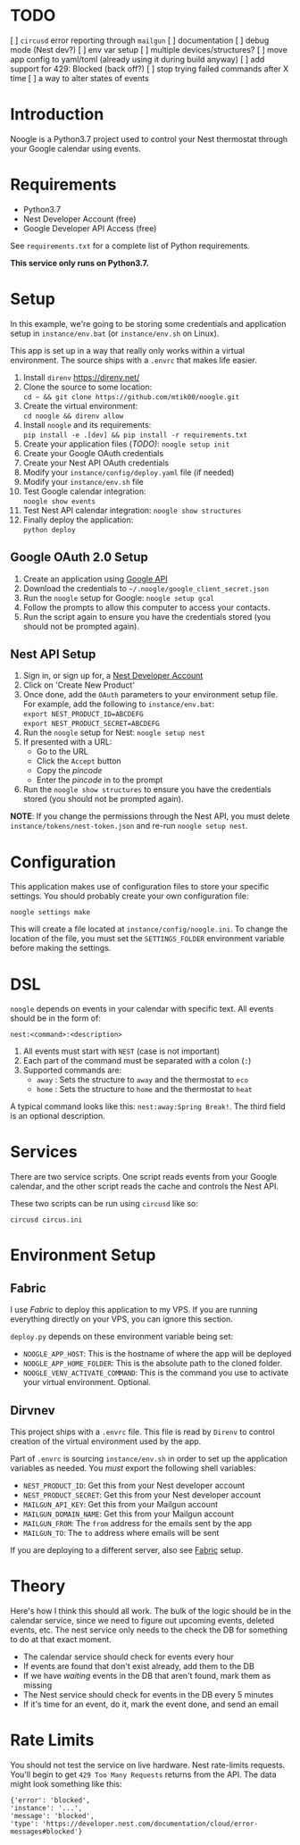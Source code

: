 # TODO

[ ] `circusd` error reporting through `mailgun`
[ ] documentation
[ ] debug mode (Nest dev?)
[ ] env var setup
[ ] multiple devices/structures?
[ ] move app config to yaml/toml (already using it during build anyway)
[ ] add support for 429: Blocked (back off?)
[ ] stop trying failed commands after X time
[ ] a way to alter states of events
 
# Introduction
Noogle is a Python3.7 project used to control your Nest thermostat through your Google calendar using events.

# Requirements

*   Python3.7
*   Nest Developer Account (free)
*   Google Developer API Access (free)

See `requirements.txt` for a complete list of Python requirements.

**This service only runs on Python3.7.**

# Setup

In this example, we're going to be storing some credentials and application setup
in `instance/env.bat` (or `instance/env.sh` on Linux).

This app is set up in a way that really only works within a virtual environment.  The source ships with a `.envrc` that makes life easier.

1.  Install `direnv` https://direnv.net/
1.  Clone the source to some location:  
    `cd ~ && git clone https://github.com/mtik00/noogle.git`
1.  Create the virtual environment:  
    `cd noogle && direnv allow`
1.  Install `noogle` and its requirements:  
    `pip install -e .[dev] && pip install -r requirements.txt`
1.  Create your application files (*TODO)*:
    `noogle setup init`
1.  Create your Google OAuth credentials
1.  Create your Nest API OAuth credentials
1.  Modify your `instance/config/deploy.yaml` file (if needed)
1.  Modify your `instance/env.sh` file
1.  Test Google calendar integration:  
    `noogle show events`
1.  Test Nest API calendar integration:
    `noogle show structures`
1.  Finally deploy the application:  
    `python deploy`

## Google OAuth 2.0 Setup

1.  Create an application using [Google API](https://console.developers.google.com/flownest-token.jsons/enableapi?apiid=calendar&pli=1)
1.  Download the credentials to `~/.noogle/google_client_secret.json`
1.  Run the `noogle` setup for Google: `noogle setup gcal`
1.  Follow the prompts to allow this computer to access your contacts.
1.  Run the script again to ensure you have the credentials stored (you should not
    be prompted again).

## Nest API Setup

1.  Sign in, or sign up for, a [Nest Developer Account](https://developers.nest.com/)
1.  Click on 'Create New Product'
1.  Once done, add the `OAuth` parameters to your environment setup file.  For example, add the following to `instance/env.bat`:  
    `export NEST_PRODUCT_ID=ABCDEFG`  
    `export NEST_PRODUCT_SECRET=ABCDEFG`  
1.  Run the `noogle` setup for Nest: `noogle setup nest`
1.  If presented with a URL:
    *   Go to the URL
    *   Click the `Accept` button
    *   Copy the *pincode*
    *   Enter the *pincode* in to the prompt
1.  Run the `noogle show structures` to ensure you have the credentials stored (you should not be prompted again).

**NOTE**: If you change the permissions through the Nest API, you must delete `instance/tokens/nest-token.json` and re-run `noogle setup nest`.

# Configuration

This application makes use of configuration files to store your specific
settings.  You should probably create your own configuration file:

    noogle settings make

This will create a file located at `instance/config/noogle.ini`.  To change the location of the file, you must set the `SETTINGS_FOLDER` environment variable before making the settings.

# DSL
`noogle` depends on events in your calendar with specific text.  All events should be in the form of:

    nest:<command>:<description>

1.  All events must start with `NEST` (case is not important)
1.  Each part of the command must be separated with a colon (`:`)
1.  Supported commands are:
    *   `away` : Sets the structure to `away` and the thermostat to `eco`
    *   `home` : Sets the structure to `home` and the thermostat to `heat`

A typical command looks like this: `nest:away:Spring Break!`.  The third field
is an optional description.

# Services
There are two service scripts.  One script reads events from your Google calendar, and the other script reads the cache and controls the Nest API.

These two scripts can be run using `circusd` like so:

    circusd circus.ini

# Environment Setup
## Fabric
I use *Fabric* to deploy this application to my VPS.  If you are running everything directly on your VPS, you can ignore this section.

`deploy.py` depends on these environment variable being set:
*   `NOOGLE_APP_HOST`: This is the hostname of where the app will be deployed
*   `NOOGLE_APP_HOME_FOLDER`: This is the absolute path to the cloned folder.
*   `NOOGLE_VENV_ACTIVATE_COMMAND`: This is the command you use to activate your virtual environment.  Optional.

## Dirvnev
This project ships with a `.envrc` file.  This file is read by `Direnv` to control creation of the virtual environment used by the app.

Part of `.envrc` is sourcing `instance/env.sh` in order to set up the application variables as needed.  You *must* export the following shell variables:
*   `NEST_PRODUCT_ID`: Get this from your Nest developer account
*   `NEST_PRODUCT_SECRET`: Get this from your Nest developer account
*   `MAILGUN_API_KEY`: Get this from your Mailgun account
*   `MAILGUN_DOMAIN_NAME`: Get this from your Mailgun account
*   `MAILGUN_FROM`: The `from` address for the emails sent by the app
*   `MAILGUN_TO`: The `to` address where emails will be sent

If you are deploying to a different server, also see [Fabric](#Fabric) setup.

# Theory
Here's how I think this should all work.  The bulk of the logic should be in the calendar service, since we need to figure out upcoming events, deleted events, etc.  The nest service only needs to the check the DB for something to do at that exact moment.

*   The calendar service should check for events every hour
*   If events are found that don't exist already, add them to the DB
*   If we have *waiting* events in the DB that aren't found, mark them as missing
*   The Nest service should check for events in the DB every 5 minutes
*   If it's time for an event, do it, mark the event done, and send an email

# Rate Limits
You should not test the service on live hardware.  Nest rate-limits requests.  You'll begin to get `429 Too Many Requests` returns from the API.  The data might look something like this:

    {'error': 'blocked',
    'instance': '...',
    'message': 'blocked',
    'type': 'https://developer.nest.com/documentation/cloud/error-messages#blocked'}